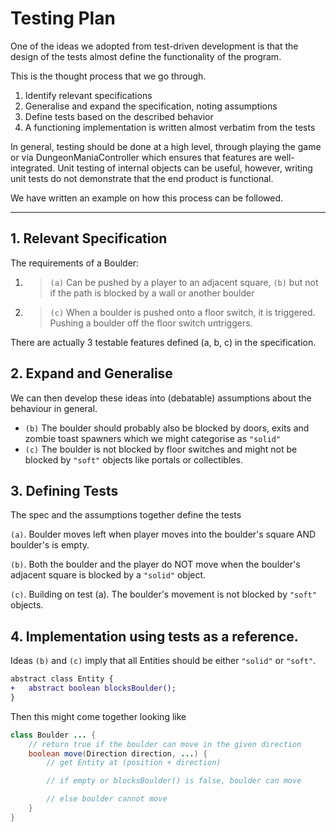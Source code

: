 # Testing Plan
One of the ideas we adopted from test-driven development is that the design of the tests almost define the functionality of the program. 

This is the thought process that we go through. 

1. Identify relevant specifications
2. Generalise and expand the specification, noting assumptions
3. Define tests based on the described behavior
4. A functioning implementation is written almost verbatim from the tests

In general, testing should be done at a high level, through playing the game or via DungeonManiaController which ensures that features are well-integrated. Unit testing of internal objects can be useful, however, writing unit tests do not demonstrate that the end product is functional.

We have written an example on how this process can be followed.

---


## 1. Relevant Specification
The requirements of a Boulder:

1. > `(a)` Can be pushed by a player to an adjacent square, `(b)` but not if the path is blocked by a wall or another boulder 

2. > `(c)` When a boulder is pushed onto a floor switch, it is triggered. Pushing a boulder off the floor switch untriggers.

There are actually 3 testable features defined (a, b, c) in the specification.
## 2. Expand and Generalise

We can then develop these ideas into (debatable) assumptions about the behaviour in general.

* `(b)` The boulder should probably also be blocked by doors, exits and zombie toast spawners which we might categorise as `"solid"`
* `(c)` The boulder is not blocked by floor switches and might not be blocked by `"soft"` objects like portals or collectibles.

## 3. Defining Tests

The spec and the assumptions together define the tests

`(a)`.  Boulder moves left when player moves into the boulder's square AND boulder's is empty.


`(b)`. Both the boulder and the player do NOT move when the boulder's adjacent square is blocked by a `"solid"` object.

`(c)`.
    Building on test (a). The boulder's movement is not blocked by `"soft"` objects.

## 4. Implementation using tests as a reference.

Ideas `(b)` and `(c)` imply that all Entities should be either `"solid"` or `"soft"`.
```diff
abstract class Entity {
+   abstract boolean blocksBoulder();
}
```
Then this might come together looking like
```java
class Boulder ... {
    // return true if the boulder can move in the given direction
    boolean move(Direction direction, ...) {
        // get Entity at (position + direction)

        // if empty or blocksBoulder() is false, boulder can move

        // else boulder cannot move
    }
}